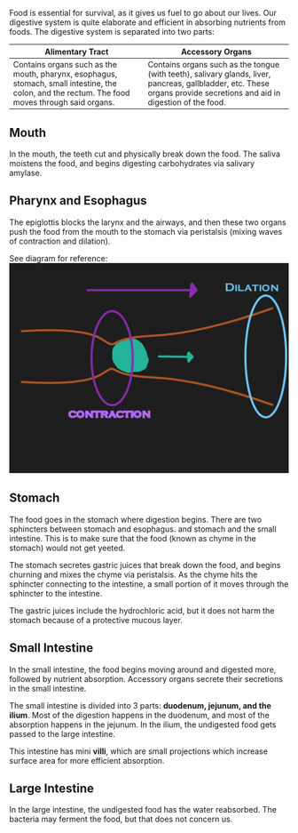 Food is essential for survival, as it gives us fuel to go about our lives. Our digestive system is quite elaborate and efficient in absorbing nutrients from foods. The digestive system is separated into two parts:

| Alimentary Tract | Accessory Organs |
|---| --- |
| Contains organs such as the mouth, pharynx, esophagus, stomach, small intestine, the colon, and the rectum. The food moves through said organs. | Contains organs such as the tongue (with teeth), salivary glands, liver, pancreas, gallbladder, etc. These organs provide secretions and aid in digestion of the food.


## Mouth

In the mouth, the teeth cut and physically break down the food. The saliva moistens the 
food, and begins digesting carbohydrates via salivary amylase.


## Pharynx and Esophagus

The epiglottis blocks the larynx and the airways, and then these two organs push the food from the mouth to the stomach via peristalsis (mixing waves of contraction and dilation).

See diagram for reference:
![](../Images/peristalisis.png)


## Stomach

The food goes in the stomach where digestion begins. There are two sphincters between stomach and esophagus. and stomach and the small intestine. This is to make sure that the food (known as chyme in the stomach) would not get yeeted.

The stomach secretes gastric juices that break down the food, and begins churning and mixes the chyme via peristalsis. As the chyme hits the sphincter connecting to the intestine, a small portion of it moves through the sphincter to the intestine.

The gastric juices include the hydrochloric acid, but it does not harm the stomach because of a protective mucous layer.


## Small Intestine

In the small intestine, the food begins moving around and digested more, followed by nutrient absorption. Accessory organs secrete their secretions in the small intestine.

The small intestine is divided into 3 parts: **duodenum, jejunum, and the ilium**.  Most of the digestion happens in the duodenum, and most of the absorption happens in the jejunum. In the ilium, the undigested food gets passed to the large intestine.

This intestine has mini **villi**, which are small projections which increase surface area for more efficient absorption.

## Large Intestine

In the large intestine, the undigested food has the water reabsorbed. The bacteria may ferment the food, but that does not concern us.


